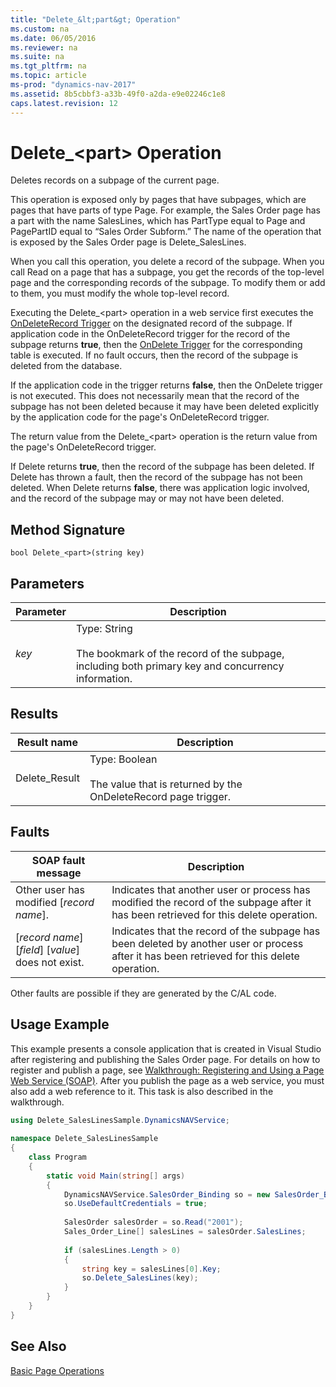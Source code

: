 ```yaml
---
title: "Delete_&lt;part&gt; Operation"
ms.custom: na
ms.date: 06/05/2016
ms.reviewer: na
ms.suite: na
ms.tgt_pltfrm: na
ms.topic: article
ms-prod: "dynamics-nav-2017"
ms.assetid: 8b5cbbf3-a33b-49f0-a2da-e9e02246c1e8
caps.latest.revision: 12
---
```

# Delete_&lt;part&gt; Operation
Deletes records on a subpage of the current page.  
  
 This operation is exposed only by pages that have subpages, which are pages that have parts of type Page. For example, the Sales Order page has a part with the name SalesLines, which has PartType equal to Page and PagePartID equal to “Sales Order Subform.” The name of the operation that is exposed by the Sales Order page is Delete\_SalesLines.  
  
 When you call this operation, you delete a record of the subpage. When you call Read on a page that has a subpage, you get the records of the top-level page and the corresponding records of the subpage. To modify them or add to them, you must modify the whole top-level record.  
  
 Executing the Delete\_\<part\> operation in a web service first executes the [OnDeleteRecord Trigger](OnDeleteRecord-Trigger.md) on the designated record of the subpage. If application code in the OnDeleteRecord trigger for the record of the subpage returns **true**, then the [OnDelete Trigger](OnDelete-Trigger.md) for the corresponding table is executed. If no fault occurs, then the record of the subpage is deleted from the database.  
  
 If the application code in the trigger returns **false**, then the OnDelete trigger is not executed. This does not necessarily mean that the record of the subpage has not been deleted because it may have been deleted explicitly by the application code for the page's OnDeleteRecord trigger.  
  
 The return value from the Delete\_\<part\> operation is the return value from the page's OnDeleteRecord trigger.  
  
 If Delete returns **true**, then the record of the subpage has been deleted. If Delete has thrown a fault, then the record of the subpage has not been deleted. When Delete returns **false**, there was application logic involved, and the record of the subpage may or may not have been deleted.  
  
## Method Signature  
 `bool Delete_<part>(string key)`  
  
## Parameters  
  
|Parameter|Description|  
|---------------|-----------------|  
|*key*|Type: String<br /><br /> The bookmark of the record of the subpage, including both primary key and concurrency information.|  
  
## Results  
  
|Result name|Description|  
|-----------------|-----------------|  
|Delete\_Result|Type: Boolean<br /><br /> The value that is returned by the OnDeleteRecord page trigger.|  
  
## Faults  
  
|SOAP fault message|Description|  
|------------------------|-----------------|  
|Other user has modified \[*record name*\].|Indicates that another user or process has modified the record of the subpage after it has been retrieved for this delete operation.|  
|\[*record name*\] \[*field*\] \[*value*\] does not exist.|Indicates that the record of the subpage has been deleted by another user or process after it has been retrieved for this delete operation.|  
  
 Other faults are possible if they are generated by the C/AL code.  
  
## Usage Example  
 This example presents a console application that is created in Visual Studio after registering and publishing the Sales Order page. For details on how to register and publish a page, see [Walkthrough: Registering and Using a Page Web Service \(SOAP\)](Walkthrough:%20Registering%20and%20Using%20a%20Page%20Web%20Service%20\(SOAP\).md). After you publish the page as a web service, you must also add a web reference to it. This task is also described in the walkthrough.  
  
```c#  
using Delete_SalesLinesSample.DynamicsNAVService;  
  
namespace Delete_SalesLinesSample  
{  
    class Program  
    {  
        static void Main(string[] args)  
        {  
            DynamicsNAVService.SalesOrder_Binding so = new SalesOrder_Binding();  
            so.UseDefaultCredentials = true;  
  
            SalesOrder salesOrder = so.Read("2001");  
            Sales_Order_Line[] salesLines = salesOrder.SalesLines;  
  
            if (salesLines.Length > 0)  
            {  
                string key = salesLines[0].Key;  
                so.Delete_SalesLines(key);  
            }  
        }  
    }  
}  
```  
  
## See Also  
 [Basic Page Operations](Basic-Page-Operations.md)